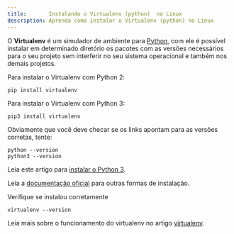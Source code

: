 ```yaml
---
title:       Instalando o Virtualenv (python)  no Linux
description: Aprenda como instalar o Virtualenv (python) no Linux
---
```


O __Virtualenv__ é um simulador de ambiente para [Python](/python/), com ele é possível instalar em determinado diretório
os pacotes com as versões necessários para o seu projeto sem interferir no seu sistema operacional e também nos demais
projetos.

Para instalar o Virtualenv com Python 2:

	pip install virtualenv

Para instalar o Virtualenv com Python 3:

	pip3 install virtualenv

Obviamente que você deve checar se os links apontam para as versões corretas, tente:

    python --version
    python3 --version

Leia este artigo para [instalar o Python 3](/linux/cookbook/python/).

Leia a [documentação oficial](https://virtualenv.pypa.io/en/latest/virtualenv.html "link-externo") para outras formas de
instalação.

Verifique se instalou corretamente

	virtualenv --version

Leia mais sobre o funcionamento do virtualenv no artigo [virtualenv](/python/virtualenv/).
